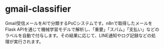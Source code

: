 # gmail-classifier
Gmail受信メールをAIで分類するPoCシステムです。n8nで取得したメールをFlask APIを通じて機械学習モデルで解析し、「重要」「スパム」「支払い」などのラベルを自動で付与します。その結果に応じて、LINE通知やログ記録などの処理が実行されます。
